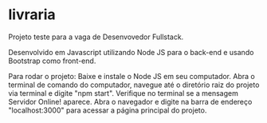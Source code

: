 # livraria
Projeto teste para a vaga de Desenvovedor Fullstack.

Desenvolvido em Javascript utilizando Node JS para o back-end e usando Bootstrap como front-end.

Para rodar o projeto:
  Baixe e instale o Node JS em seu computador.
  Abra o terminal de comando do computador, navegue até o diretório raiz do projeto via terminal e digite "npm start".
  Verifique no terminal se a mensagem Servidor Online! aparece.
  Abra o navegador e digite na barra de endereço "localhost:3000" para acessar a página principal do projeto.
